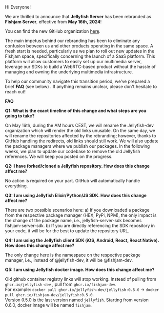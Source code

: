 Hi Everyone! 

We are thrilled to announce that **Jellyfish Server** has been rebranded as **Fishjam Server**, effective from **May 16th, 2024**! 

You can find the new GitHub organization [here](https://github.com/fishjam-dev).

The main impetus behind our rebranding has been to eliminate any confusion between us and other products operating in the same space. A fresh start is needed, particularly as we plan to roll out new updates in the Fishjam space, specifically concerning the launch of a SaaS platform. This platform will allow customers to easily set up our multimedia server, leverage our SDKs to build a WebRTC-based product without the hassle of managing and owning the underlying multimedia infrastructure.

To help our community navigate this transition period, we've prepared a brief **FAQ** (see below) . If anything remains unclear, please don't hesitate to reach out!


**FAQ**

**Q1: What is the exact timeline of this change and what steps are you going to take?**

On May 16th, during the AM hours CEST, we will rename the Jellyfish-dev organization which will render the old links unusable. On the same day, we will rename the repositories affected by the rebranding; however, thanks to GitHub handling the redirects, old links should still work. We will also update the package managers where we publish our packages. In the following weeks, we plan to update our codebase to remove the old Jellyfish references. We will keep you posted on the progress.

**Q2: I have forked/cloned a Jellyfish repository. How does this change affect me?**

No action is required on your part. GitHub will automatically handle everything.

**Q3: I am using Jellyfish Elixir/Python/JS SDK. How does this change affect me?**

There are two possible scenarios here: a) If you downloaded a package from the respective package manager (HEX, PyPi, NPM), the only impact is the change of the package name, i.e., jellyfish-server-sdk becomes fishjam-server-sdk. b) If you are directly referencing the SDK repository in your code,  it will be for the best to update the repository URL.

**Q4: I am using the Jellyfish client SDK (iOS, Android, React, React Native). How does this change affect me?**

The only change here is the namespace on the respective package manager, i.e., instead of @jellyfish-dev, it will be @fishjam-dev.

**Q5: I am using Jellyfish docker image. How does this change affect me?**

Old github container registry links will stop working. Instead of pulling from `ghcr.io/jellyfish-dev` , pull from `ghcr.io/fishjam-dev`. <br /> 
For example: `docker pull ghcr.io/jellyfish-dev/jellyfish:0.5.0` -> `docker pull ghcr.io/fishjam-dev/jellyfish:0.5.0`. <br />
Version 0.5.0 is the last version named `jellyfish`. Starting from version 0.6.0, docker image will be named `fishjam`.
